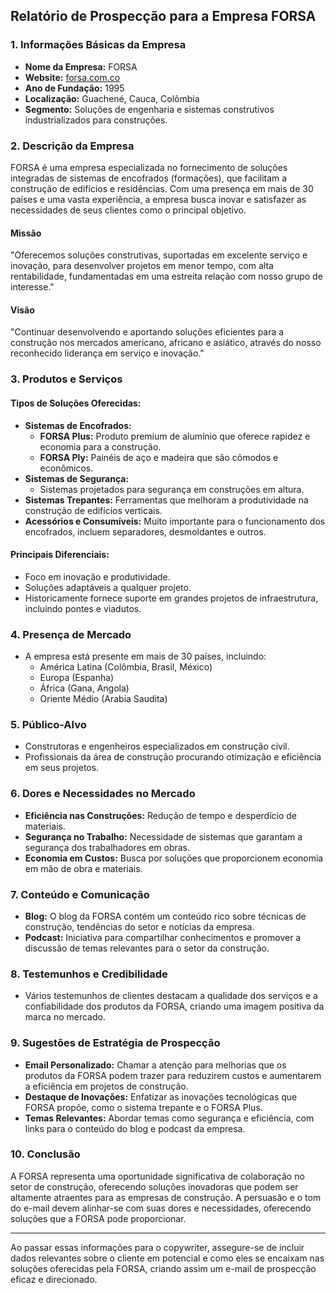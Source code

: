 ## Relatório de Prospecção para a Empresa FORSA

### 1. Informações Básicas da Empresa
- **Nome da Empresa:** FORSA
- **Website:** [forsa.com.co](http://www.forsa.com.co)
- **Ano de Fundação:** 1995
- **Localização:** Guachené, Cauca, Colômbia
- **Segmento:** Soluções de engenharia e sistemas construtivos industrializados para construções.

### 2. Descrição da Empresa
FORSA é uma empresa especializada no fornecimento de soluções integradas de sistemas de encofrados (formações), que facilitam a construção de edifícios e residências. Com uma presença em mais de 30 países e uma vasta experiência, a empresa busca inovar e satisfazer as necessidades de seus clientes como o principal objetivo.

#### Missão
"Oferecemos soluções construtivas, suportadas em excelente serviço e inovação, para desenvolver projetos em menor tempo, com alta rentabilidade, fundamentadas em uma estreita relação com nosso grupo de interesse."

#### Visão
"Continuar desenvolvendo e aportando soluções eficientes para a construção nos mercados americano, africano e asiático, através do nosso reconhecido liderança em serviço e inovação."

### 3. Produtos e Serviços
#### Tipos de Soluções Oferecidas:
- **Sistemas de Encofrados:**
  - **FORSA Plus:** Produto premium de alumínio que oferece rapidez e economia para a construção.
  - **FORSA Ply:** Painéis de aço e madeira que são cômodos e econômicos.
- **Sistemas de Segurança:**
  - Sistemas projetados para segurança em construções em altura.
- **Sistemas Trepantes:** Ferramentas que melhoram a produtividade na construção de edifícios verticais.
- **Acessórios e Consumíveis:** Muito importante para o funcionamento dos encofrados, incluem separadores, desmoldantes e outros.

#### Principais Diferenciais:
- Foco em inovação e produtividade.
- Soluções adaptáveis a qualquer projeto.
- Historicamente fornece suporte em grandes projetos de infraestrutura, incluindo pontes e viadutos.

### 4. Presença de Mercado
- A empresa está presente em mais de 30 países, incluindo:
  - América Latina (Colômbia, Brasil, México)
  - Europa (Espanha)
  - África (Gana, Angola)
  - Oriente Médio (Arabia Saudita)

### 5. Público-Alvo
- Construtoras e engenheiros especializados em construção civil.
- Profissionais da área de construção procurando otimização e eficiência em seus projetos.

### 6. Dores e Necessidades no Mercado
- **Eficiência nas Construções:** Redução de tempo e desperdício de materiais.
- **Segurança no Trabalho:** Necessidade de sistemas que garantam a segurança dos trabalhadores em obras.
- **Economia em Custos:** Busca por soluções que proporcionem economia em mão de obra e materiais.

### 7. Conteúdo e Comunicação
- **Blog:** O blog da FORSA contém um conteúdo rico sobre técnicas de construção, tendências do setor e notícias da empresa.
- **Podcast:** Iniciativa para compartilhar conhecimentos e promover a discussão de temas relevantes para o setor da construção.

### 8. Testemunhos e Credibilidade
- Vários testemunhos de clientes destacam a qualidade dos serviços e a confiabilidade dos produtos da FORSA, criando uma imagem positiva da marca no mercado.

### 9. Sugestões de Estratégia de Prospecção
- **Email Personalizado:** Chamar a atenção para melhorias que os produtos da FORSA podem trazer para reduzirem custos e aumentarem a eficiência em projetos de construção.
- **Destaque de Inovações:** Enfatizar as inovações tecnológicas que FORSA propõe, como o sistema trepante e o FORSA Plus.
- **Temas Relevantes:** Abordar temas como segurança e eficiência, com links para o conteúdo do blog e podcast da empresa.

### 10. Conclusão
A FORSA representa uma oportunidade significativa de colaboração no setor de construção, oferecendo soluções inovadoras que podem ser altamente atraentes para as empresas de construção. A persuasão e o tom do e-mail devem alinhar-se com suas dores e necessidades, oferecendo soluções que a FORSA pode proporcionar. 

---

Ao passar essas informações para o copywriter, assegure-se de incluir dados relevantes sobre o cliente em potencial e como eles se encaixam nas soluções oferecidas pela FORSA, criando assim um e-mail de prospecção eficaz e direcionado.